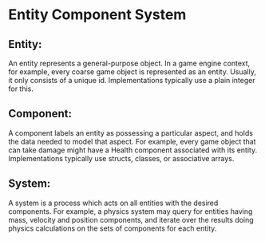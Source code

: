 # Entity Component System

## Entity: 

An entity represents a general-purpose object. In a game engine context, for example, every coarse game object is represented as an entity. Usually, it only consists of a unique id. Implementations typically use a plain integer for this.

## Component: 

A component labels an entity as possessing a particular aspect, and holds the data needed to model that aspect. For example, every game object that can take damage might have a Health component associated with its entity. Implementations typically use structs, classes, or associative arrays.

## System: 

A system is a process which acts on all entities with the desired components. For example, a physics system may query for entities having mass, velocity and position components, and iterate over the results doing physics calculations on the sets of components for each entity.